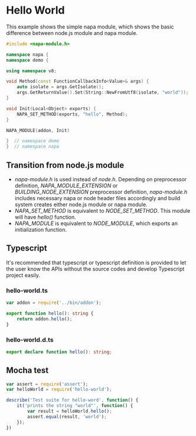 # Hello World

This example shows the simple napa module, which shows the basic difference between node.js module and napa module.

```cpp
#include <napa-module.h>

namespace napa {
namespace demo {

using namespace v8;

void Method(const FunctionCallbackInfo<Value>& args) {
    auto isolate = args.GetIsolate();
    args.GetReturnValue().Set(String::NewFromUtf8(isolate, "world"));
}

void Init(Local<Object> exports) {
    NAPA_SET_METHOD(exports, "hello", Method);
}

NAPA_MODULE(addon, Init)

}  // namespace demo
}  // namespace napa
```

## Transition from node.js module
* *napa-module.h* is used instead of *node.h*. Depending on preprocessor definition, *NAPA_MODULE_EXTENSION* or
 *BUILDING_NODE_EXTENSION* preprocessor definition, *napa-module.h* includes necessary napa or node header files
  accordingly and build system creates either node.js module or napa module.
* *NAPA_SET_METHOD* is equivalent to *NODE_SET_METHOD*. This module will have *hello()* function.
* *NAPA_MODULE* is equivalent to *NODE_MODULE*, which exports an initialization function.

## Typescript
It's recommended that typescript or typescript definition is provided to let the user know the APIs without
 the source codes and develop Typescript project easily.
### hello-world.ts
```ts
var addon = require('../bin/addon');

export function hello(): string {
    return addon.hello();
}
```
### hello-world.d.ts
```d.ts
export declare function hello(): string;
```

## Mocha test
```js
var assert = require('assert');
var helloWorld = require('hello-world');

describe('Test suite for hello-word', function() {
    it('prints the string "world"', function() {
        var result = helloWorld.hello();
        assert.equal(result, 'world');
    });
})
```